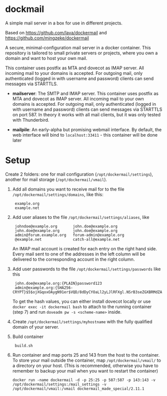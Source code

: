 dockmail
==========

A simple mail server in a box for use in different projects.

Based on https://github.com/lava/dockermail and https://github.com/mingzeke/dockermail

A secure, minimal-configuration mail server in a docker container.
This repository is tailored to small private servers or projects, where you own a domain and want to host your own mail.

This container uses postfix as MTA and dovecot as IMAP server.
All incoming mail to your domains is accepted.
For outgoing mail, only authenticated (logged in with username and password) clients can send messages via STARTTLS.

 - **mailserver**:  The SMTP and IMAP server. This container uses postfix as MTA and dovecot as IMAP server.
    All incoming mail to your own domains is accepted. For outgoing mail, only authenticated (logged in with username and password)
    clients can send messages via STARTTLS on port 587. In theory it works with all mail clients, but it was only tested with Thunderbird.

 - **mailpile**: An early-alpha but promising webmail interface. 
 	By default, the web interface will bind to `localhost:33411` - this container will be done later


Setup
=====
Create 2 folders: one for mail configuration (`/opt/dockermail/settings`), another for mail storage (`/opt/dockermail/vmail`).

1. Add all domains you want to receive mail for to the file `/opt/dockermail/settings/domains`, like this:

		example.org
		example.net

2. Add user aliases to the file `/opt/dockermail/settings/aliases`, like

		johndoe@example.org       john.doe@example.org
		john.doe@example.org      john.doe@example.org
		admin@forum.example.org   forum-admin@example.org
		@example.net              catch-all@example.net

	An IMAP mail account is created for each entry on the right hand side.
	Every mail sent to one of the addresses in the left column will be delivered to the corresponding account in the right column.

3. Add user passwords to the file `/opt/dockermail/settings/passwords` like this

		john.doe@example.org:{PLAIN}password123
		admin@example.org:{SHA256-CRYPT}$5$ojXGqoxOAygN91er$VQD/8dDyCYOaLl2yLJlRFXgl.NSrB3seZGXBRMdZAr6

	To get the hash values, you can either install dovecot locally or use `docker exec -it dockermail bash` to attach to the running container (step 7) and run `doveadm pw -s <scheme-name>` inside.

4. Create `/opt/dockermail/settings/myhostname` with the fully qualified domain of your server.


5. Build container

		build.sh

6. Run container and map ports 25 and 143 from the host to the container.
	 To store your mail outside the container, map `/opt/dockermail/vmail/` to
	 a directory on your host. (This is recommended, otherwise
	 you have to remember to backup your mail when you want to restart the container)

	 `docker run -name dockermail -d -p 25:25 -p 587:587 -p 143:143 -v /opt/dockermail/settings:/mail_settings -v /opt/dockermail/vmail:/vmail dockermail_made_special/2.11.1`